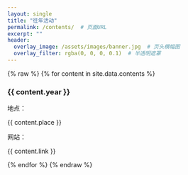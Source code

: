 ```yaml
---
layout: single  
title: "往年活动"
permalink: /contents/  # 页面URL
excerpt: "" 
header:
  overlay_image: /assets/images/banner.jpg  # 页头横幅图
  overlay_filter: rgba(0, 0, 0, 0.1)  # 半透明遮罩
---
```


{% raw %}
  {% for content in site.data.contents %}
    <h3>{{ content.year }}</h3>
    地点：<p class="speaker-affiliation">{{ content.place }}</p>
    网站：<p class="speaker-affiliation">{{ content.link }}</p>
  {% endfor %}
{% endraw %}